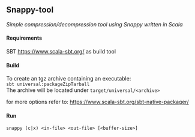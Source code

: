 ## Snappy-tool
*Simple compression/decompression tool using Snappy written in Scala*

#### Requirements
SBT https://www.scala-sbt.org/ as build tool

#### Build
To create an tgz archive containing an executable:  
`sbt universal:packageZipTarball`  
The archive will be located under `target/universal/<archive>`

for more options refer to: https://www.scala-sbt.org/sbt-native-packager/

#### Run
`snappy (c|x) <in-file> <out-file> [<buffer-size>]`


